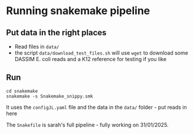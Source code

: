 # Running snakemake pipeline


## Put data in the right places

* Read files in `data/`
* the script `data/download_test_files.sh` will use `wget` to download some
DASSIM E. coli reads and a K12 reference for testing if you like

## Run 

`cd snakemake`  
`snakemake -s Snakemake_snippy.smk`  

It uses the `configJL.yaml` file and the data in the `data/` folder - put reads
in here

The `Snakefile` is sarah's full pipeline - fully working on 31/01/2025.
